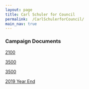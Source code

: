 ```yaml
---
layout: page
title: Carl Schuler for Council
permalink:  /CarlSchulerforCouncil/
main_nav: true
---
```


### Campaign Documents

[2100](assets/2100.pdf)

[3500](assets/CRO-3500.pdf)

[3500](assets/CRO-3500.pdf)

[2019 Year End](assets/2019endyear.pdf)






